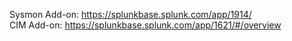 Sysmon Add-on: https://splunkbase.splunk.com/app/1914/  
CIM Add-on: https://splunkbase.splunk.com/app/1621/#/overview
